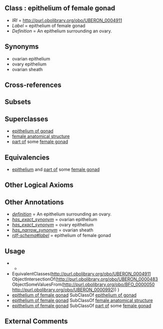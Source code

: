 
## Class : epithelium of female gonad

 * *IRI* = http://purl.obolibrary.org/obo/UBERON_0004911
 * *Label* = epithelium of female gonad
 * *Definition* = An epithelium surrounding an ovary.

## Synonyms

 * ovarian epithelium
 * ovary epithelium
 * ovarian sheath

## Cross-references


## Subsets


## Superclasses

 * [epithelium of gonad](../../UBERON/09/UBERON_0004909.md)
 * [female anatomical structure](../../UBERON/04/UBERON_0014404.md)
 * [part of](../../BFO/50/BFO_0000050.md) some [female gonad](../../UBERON/92/UBERON_0000992.md)

## Equivalencies

 * [epithelium](../../UBERON/83/UBERON_0000483.md) and [part of](../../BFO/50/BFO_0000050.md) some [female gonad](../../UBERON/92/UBERON_0000992.md)

## Other Logical Axioms


## Other Annotations

 * *[definition](../../IAO/15/IAO_0000115.md)* = An epithelium surrounding an ovary.
 * *[has_exact_synonym](../../ym/oboInOwl#hasExactSynonym.md)* = ovarian epithelium
 * *[has_exact_synonym](../../ym/oboInOwl#hasExactSynonym.md)* = ovary epithelium
 * *[has_narrow_synonym](../../ym/oboInOwl#hasNarrowSynonym.md)* = ovarian sheath
 * *[rdf-schema#label](../../el/rdf-schema#label.md)* = epithelium of female gonad

## Usage

 * -
 * EquivalentClasses(<http://purl.obolibrary.org/obo/UBERON_0004911> ObjectIntersectionOf(<http://purl.obolibrary.org/obo/UBERON_0000483> ObjectSomeValuesFrom(<http://purl.obolibrary.org/obo/BFO_0000050> <http://purl.obolibrary.org/obo/UBERON_0000992>)) )
 * [epithelium of female gonad](../../UBERON/11/UBERON_0004911.md) SubClassOf [epithelium of gonad](../../UBERON/09/UBERON_0004909.md)
 * [epithelium of female gonad](../../UBERON/11/UBERON_0004911.md) SubClassOf [female anatomical structure](../../UBERON/04/UBERON_0014404.md)
 * [epithelium of female gonad](../../UBERON/11/UBERON_0004911.md) SubClassOf [part of](../../BFO/50/BFO_0000050.md) some [female gonad](../../UBERON/92/UBERON_0000992.md)

## External Comments

